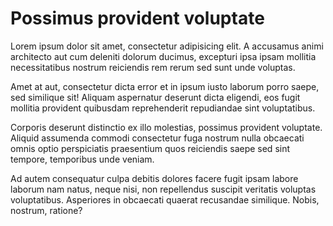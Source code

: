 # Possimus provident voluptate

Lorem ipsum dolor sit amet, consectetur adipisicing elit. A accusamus animi architecto aut cum deleniti dolorum
ducimus, excepturi ipsa ipsam mollitia necessitatibus nostrum reiciendis rem rerum sed sunt unde voluptas.

Amet at aut, consectetur dicta error et in ipsum iusto laborum porro saepe, sed similique sit! Aliquam aspernatur
deserunt dicta eligendi, eos fugit mollitia provident quibusdam reprehenderit repudiandae sint voluptatibus.
        
Corporis deserunt distinctio ex illo molestias, possimus provident voluptate. Aliquid assumenda commodi
consectetur fuga nostrum nulla obcaecati omnis optio perspiciatis praesentium quos reiciendis saepe sed sint
tempore, temporibus unde veniam.

Ad autem consequatur culpa debitis dolores facere fugit ipsam labore laborum nam natus, neque nisi, non
repellendus suscipit veritatis voluptas voluptatibus. Asperiores in obcaecati quaerat recusandae similique.
Nobis, nostrum, ratione?
